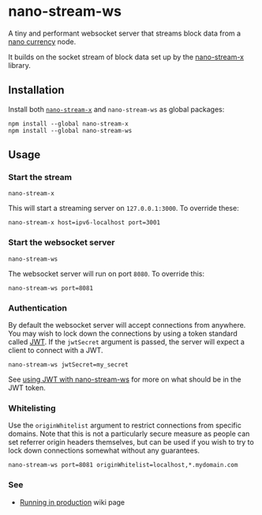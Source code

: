 
# nano-stream-ws

A tiny and performant websocket server that streams block data from a [nano currency](https://nano.org/) node.

It builds on the socket stream of block data set up by the [nano-stream-x](https://github.com/lukes/nano-stream-x) library.

## Installation

Install both [`nano-stream-x`](https://github.com/lukes/nano-stream-x) and `nano-stream-ws` as global packages:

    npm install --global nano-stream-x
    npm install --global nano-stream-ws

## Usage

### Start the stream

    nano-stream-x

This will start a streaming server on `127.0.0.1:3000`. To override these:

    nano-stream-x host=ipv6-localhost port=3001

### Start the websocket server

    nano-stream-ws

The websocket server will run on port `8080`. To override this:

    nano-stream-ws port=8081

### Authentication

By default the websocket server will accept connections from anywhere. You may wish to lock down the connections by using a token standard called [JWT](https://jwt.io/introduction/). If the `jwtSecret` argument is passed, the server will expect a client to connect with a JWT.

    nano-stream-ws jwtSecret=my_secret

See [using JWT with nano-stream-ws](https://github.com/lukes/nano-stream-ws/wiki/Authenticating-with-JSON-Web-Tokens-(JWT)) for more on what should be in the JWT token.

### Whitelisting

Use the `originWhitelist` argument to restrict connections from specific domains. Note that this is not a particularly secure measure as people can set referrer origin headers themselves, but can be used if you wish to try to lock down connections somewhat without any guarantees.

    nano-stream-ws port=8081 originWhitelist=localhost,*.mydomain.com

### See

* [Running in production](https://github.com/lukes/nano-stream-ws/wiki/Running-in-production) wiki page
